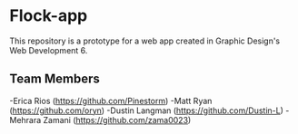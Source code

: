 # Flock-app

This repository is a prototype for a web app created in Graphic Design's Web Development 6.

## Team Members

-Erica Rios (https://github.com/Pinestorm)
-Matt Ryan (https://github.com/oryn)
-Dustin Langman (https://github.com/Dustin-L)
-Mehrara Zamani (https://github.com/zama0023)
